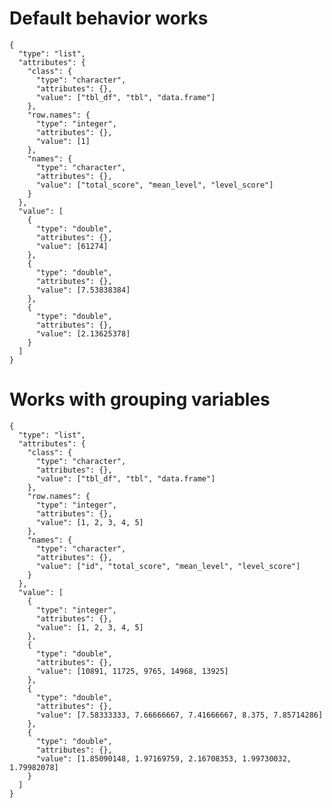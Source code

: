 # Default behavior works

    {
      "type": "list",
      "attributes": {
        "class": {
          "type": "character",
          "attributes": {},
          "value": ["tbl_df", "tbl", "data.frame"]
        },
        "row.names": {
          "type": "integer",
          "attributes": {},
          "value": [1]
        },
        "names": {
          "type": "character",
          "attributes": {},
          "value": ["total_score", "mean_level", "level_score"]
        }
      },
      "value": [
        {
          "type": "double",
          "attributes": {},
          "value": [61274]
        },
        {
          "type": "double",
          "attributes": {},
          "value": [7.53838384]
        },
        {
          "type": "double",
          "attributes": {},
          "value": [2.13625378]
        }
      ]
    }

# Works with grouping variables

    {
      "type": "list",
      "attributes": {
        "class": {
          "type": "character",
          "attributes": {},
          "value": ["tbl_df", "tbl", "data.frame"]
        },
        "row.names": {
          "type": "integer",
          "attributes": {},
          "value": [1, 2, 3, 4, 5]
        },
        "names": {
          "type": "character",
          "attributes": {},
          "value": ["id", "total_score", "mean_level", "level_score"]
        }
      },
      "value": [
        {
          "type": "integer",
          "attributes": {},
          "value": [1, 2, 3, 4, 5]
        },
        {
          "type": "double",
          "attributes": {},
          "value": [10891, 11725, 9765, 14968, 13925]
        },
        {
          "type": "double",
          "attributes": {},
          "value": [7.58333333, 7.66666667, 7.41666667, 8.375, 7.85714286]
        },
        {
          "type": "double",
          "attributes": {},
          "value": [1.85090148, 1.97169759, 2.16708353, 1.99730032, 1.79982078]
        }
      ]
    }


